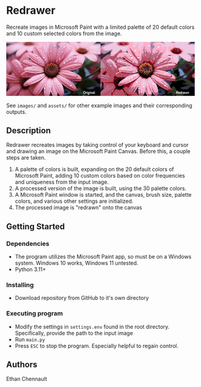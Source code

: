 # Redrawer

Recreate images in Microsoft Paint with a limited palette of 20 default colors and 10 custom selected colors from the image.

![Picture Demo](assets/picture_demo.png)

See `images/` and `assets/` for other example images and their corresponding outputs.

## Description

Redrawer recreates images by taking control of your keyboard and cursor and drawing an image on the Microsoft Paint Canvas. Before this, a couple steps are taken.

1. A palette of colors is built, expanding on the 20 default colors of Microsoft Paint, adding 10 custom colors based on color frequencies and uniqueness from the input image.
2. A processed version of the image is built, using the 30 palette colors.
3. A Microsoft Paint window is started, and the canvas, brush size, palette colors, and various other settings are initialized.
4. The processed image is "redrawn" onto the canvas

## Getting Started

### Dependencies

- The program utilizes the Microsoft Paint app, so must be on a Windows system. Windows 10 works, Windows 11 untested.
- Python 3.11+

### Installing

- Download repository from GitHub to it's own directory

### Executing program

- Modify the settings in `settings.env` found in the root directory. Specifically, provide the path to the input image
- Run `main.py`
- Press `ESC` to stop the program. Especially helpful to regain control.

## Authors

Ethan Chennault
